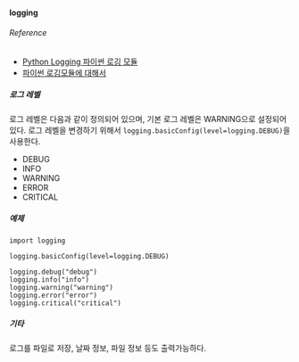 #### logging

###### Reference
 - [Python Logging 파이썬 로깅 모듈](http://ourcstory.tistory.com/97)
 - [파이썬 로깅모듈에 대해서](http://gyus.me/?p=418)

##### 로그 레벨
로그 레벨은 다음과 같이 정의되어 있으며, 기본 로그 레벨은 WARNING으로 설정되어 있다. 로그 레벨을 변경하기 위해서 `logging.basicConfig(level=logging.DEBUG)`을 사용한다.
 - DEBUG
 - INFO
 - WARNING
 - ERROR
 - CRITICAL


##### 예제
```
import logging

logging.basicConfig(level=logging.DEBUG)

logging.debug("debug")
logging.info("info")
logging.warning("warning")
logging.error("error")
logging.critical("critical")
```

##### 기타
로그를 파일로 저장, 날짜 정보, 파일 정보 등도 출력가능하다.
